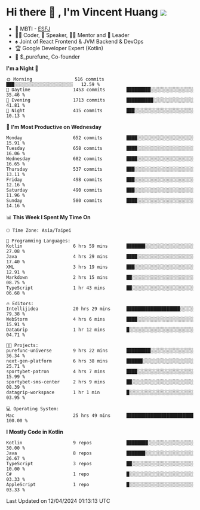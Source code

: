 # Hi there 👋 , I'm Vincent Huang ![](https://komarev.com/ghpvc/?username=Jian-Min-Huang)
- 👀 MBTI - [ESFJ](https://www.16personalities.com/esfj-personality)
- 👨‍💻 Coder, 🎤 Speaker, 👨‍🏫 Mentor and 🚀 Leader
- ♠️ Joint of React Frontend & JVM Backend & DevOps
- 🏆 Google Developer Expert (Kotlin)
- 💼 $_purefunc, Co-founder

<!--START_SECTION:waka-->
**I'm a Night 🦉** 

```text
🌞 Morning                516 commits         ███░░░░░░░░░░░░░░░░░░░░░░   12.59 % 
🌆 Daytime                1453 commits        █████████░░░░░░░░░░░░░░░░   35.46 % 
🌃 Evening                1713 commits        ██████████░░░░░░░░░░░░░░░   41.81 % 
🌙 Night                  415 commits         ███░░░░░░░░░░░░░░░░░░░░░░   10.13 % 
```
📅 **I'm Most Productive on Wednesday** 

```text
Monday                   652 commits         ████░░░░░░░░░░░░░░░░░░░░░   15.91 % 
Tuesday                  658 commits         ████░░░░░░░░░░░░░░░░░░░░░   16.06 % 
Wednesday                682 commits         ████░░░░░░░░░░░░░░░░░░░░░   16.65 % 
Thursday                 537 commits         ███░░░░░░░░░░░░░░░░░░░░░░   13.11 % 
Friday                   498 commits         ███░░░░░░░░░░░░░░░░░░░░░░   12.16 % 
Saturday                 490 commits         ███░░░░░░░░░░░░░░░░░░░░░░   11.96 % 
Sunday                   580 commits         ████░░░░░░░░░░░░░░░░░░░░░   14.16 % 
```


📊 **This Week I Spent My Time On** 

```text
🕑︎ Time Zone: Asia/Taipei

💬 Programming Languages: 
Kotlin                   6 hrs 59 mins       ███████░░░░░░░░░░░░░░░░░░   27.08 % 
Java                     4 hrs 29 mins       ████░░░░░░░░░░░░░░░░░░░░░   17.40 % 
XML                      3 hrs 19 mins       ███░░░░░░░░░░░░░░░░░░░░░░   12.91 % 
Markdown                 2 hrs 15 mins       ██░░░░░░░░░░░░░░░░░░░░░░░   08.75 % 
TypeScript               1 hr 43 mins        ██░░░░░░░░░░░░░░░░░░░░░░░   06.68 % 

🔥 Editors: 
Intellijidea             20 hrs 29 mins      ████████████████████░░░░░   79.38 % 
WebStorm                 4 hrs 6 mins        ████░░░░░░░░░░░░░░░░░░░░░   15.91 % 
DataGrip                 1 hr 12 mins        █░░░░░░░░░░░░░░░░░░░░░░░░   04.71 % 

🐱‍💻 Projects: 
purefunc-universe        9 hrs 22 mins       █████████░░░░░░░░░░░░░░░░   36.34 % 
next-gen-platform        6 hrs 38 mins       ██████░░░░░░░░░░░░░░░░░░░   25.71 % 
sportybet-patron         4 hrs 7 mins        ████░░░░░░░░░░░░░░░░░░░░░   15.99 % 
sportybet-sms-center     2 hrs 9 mins        ██░░░░░░░░░░░░░░░░░░░░░░░   08.39 % 
datagrip-workspace       1 hr 1 min          █░░░░░░░░░░░░░░░░░░░░░░░░   03.95 % 

💻 Operating System: 
Mac                      25 hrs 49 mins      █████████████████████████   100.00 % 
```

**I Mostly Code in Kotlin** 

```text
Kotlin                   9 repos             ████████░░░░░░░░░░░░░░░░░   30.00 % 
Java                     8 repos             ███████░░░░░░░░░░░░░░░░░░   26.67 % 
TypeScript               3 repos             ██░░░░░░░░░░░░░░░░░░░░░░░   10.00 % 
C#                       1 repo              █░░░░░░░░░░░░░░░░░░░░░░░░   03.33 % 
AppleScript              1 repo              █░░░░░░░░░░░░░░░░░░░░░░░░   03.33 % 
```




 Last Updated on 12/04/2024 01:13:13 UTC
<!--END_SECTION:waka-->
